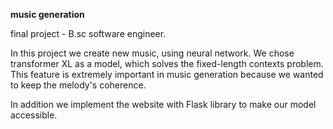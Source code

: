 
**music generation**

final project - B.sc software engineer.

In this project we create new music, using neural network. We chose transformer XL as  a model, which solves the fixed-length contexts problem. 
This feature is extremely important in music generation because we wanted to keep the melody's coherence.

In addition we implement the website with Flask library to make our model accessible.



